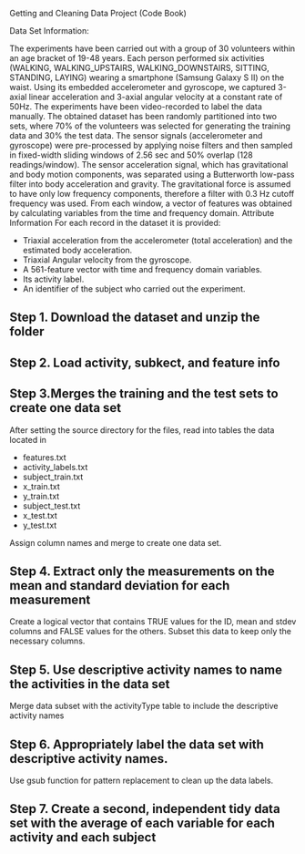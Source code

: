 Getting and Cleaning Data Project (Code Book)

Data Set Information:

The experiments have been carried out with a group of 30 volunteers within an age bracket of 19-48 years. Each person performed six activities (WALKING, WALKING_UPSTAIRS, WALKING_DOWNSTAIRS, SITTING, STANDING, LAYING) wearing a smartphone (Samsung Galaxy S II) on the waist. Using its embedded accelerometer and gyroscope, we captured 3-axial linear acceleration and 3-axial angular velocity at a constant rate of 50Hz. The experiments have been video-recorded to label the data manually. The obtained dataset has been randomly partitioned into two sets, where 70% of the volunteers was selected for generating the training data and 30% the test data.
The sensor signals (accelerometer and gyroscope) were pre-processed by applying noise filters and then sampled in fixed-width sliding windows of 2.56 sec and 50% overlap (128 readings/window). The sensor acceleration signal, which has gravitational and body motion components, was separated using a Butterworth low-pass filter into body acceleration and gravity. The gravitational force is assumed to have only low frequency components, therefore a filter with 0.3 Hz cutoff frequency was used. From each window, a vector of features was obtained by calculating variables from the time and frequency domain.
Attribute Information
For each record in the dataset it is provided:
*    Triaxial acceleration from the accelerometer (total acceleration) and the estimated body acceleration.
*    Triaxial Angular velocity from the gyroscope.
*    A 561-feature vector with time and frequency domain variables.
*    Its activity label.
*    An identifier of the subject who carried out the experiment.

## Step 1. Download the dataset and unzip the folder
## Step 2. Load activity, subkect, and feature info
## Step 3.Merges the training and the test sets to create one data set

After setting the source directory for the files, read into tables the data located in
*    features.txt
*    activity_labels.txt
*    subject_train.txt
*    x_train.txt
*    y_train.txt
*    subject_test.txt
*    x_test.txt
*    y_test.txt

Assign column names and merge to create one data set.
## Step 4. Extract only the measurements on the mean and standard deviation for each measurement

Create a logical vector that contains TRUE values for the ID, mean and stdev columns and FALSE values for the others. Subset this data to keep only the necessary columns.
## Step 5. Use descriptive activity names to name the activities in the data set

Merge data subset with the activityType table to include the descriptive activity names
## Step 6. Appropriately label the data set with descriptive activity names.

Use gsub function for pattern replacement to clean up the data labels.
## Step 7. Create a second, independent tidy data set with the average of each variable for each activity and each subject
